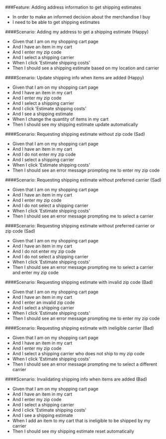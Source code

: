 ###Feature: Adding address information to get shipping estimates
* In order to make an informed decision about the merchandise I buy
* I need to be able to get shipping estimates

####Scenario: Adding my address to get a shipping estimate (Happy)
* Given that I am on my shopping cart page
* And I have an item in my cart
* And I enter my zip code
* And I select a shipping carrier
* When I click 'Estimate shipping costs'
* Then I should see a shipping estimate based on my location and carrier

####Scenario: Update shipping info when items are added (Happy)
* Given that I am on my shopping cart page
* And I have an item in my cart
* And I enter my zip code
* And I select a shipping carrier
* And I click 'Estimate shipping costs'
* And I see a shipping estimate
* When I change the quantity of items in my cart
* Then I should see my shipping estimate update automatically

####Scenario: Requesting shipping estimate without zip code (Sad)
* Given that I am on my shopping cart page
* And I have an item in my cart
* And I do not enter my zip code
* And I select a shipping carrier
* When I click 'Estimate shipping costs'
* Then I should see an error message prompting me to enter my zip code

####Scenario: Requesting shipping estimate without preferred carrier (Sad)
* Given that I am on my shopping cart page
* And I have an item in my cart
* And I enter my zip code
* And I do not select a shipping carrier
* When I click 'Estimate shipping costs'
* Then I should see an error message prompting me to select a carrier

####Scenario: Requesting shipping estimate without preferred carrier or zip code (Sad)
* Given that I am on my shopping cart page
* And I have an item in my cart
* And I do not enter my zip code
* And I do not select a shipping carrier
* When I click 'Estimate shipping costs'
* Then I should see an error message prompting me to select a carrier and enter my zip code

####Scenario: Requesting shipping estimate with invalid zip code (Bad)
* Given that I am on my shopping cart page
* And I have an item in my cart
* And I enter an invalid zip code
* And I select a shipping carrier
* When I click 'Estimate shipping costs'
* Then I should see an error message prompting me to enter my zip code

####Scenario: Requesting shipping estimate with ineligible carrier (Bad)
* Given that I am on my shopping cart page
* And I have an item in my cart
* And I enter my zip code
* And I select a shipping carrier who does not ship to my zip code
* When I click 'Estimate shipping costs'
* Then I should see an error message prompting me to select a different carrier


####Scenario: Invalidating shipping info when items are added (Bad)
* Given that I am on my shopping cart page
* And I have an item in my cart
* And I enter my zip code
* And I select a shipping carrier
* And I click 'Estimate shipping costs'
* And I see a shipping estimate
* When I add an item to my cart that is ineligible to be shipped by my carrier
* Then I should see my shipping estimate reset automatically
